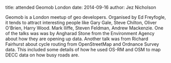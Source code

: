 title: attended Geomob London
date: 2014-09-16
author: Jez Nicholson

​​​​Geomob is a London meetup of geo developers. Organised by Ed Freyfogle, i​t tends to attract interesting people like Gary Gale, Steve Chilton, Oliver O'Brien, Harry ​Wood.​ Mark Iliffe, ​Steven Feldman, Andrew Mackenzie​​.
One of the talks was was by Angharad Stone from the Environment Agency about how they are opening up data. 
Another talk was from Richard Fairhurst about cycle routing from OpenStreetMap and Ordnance Survey data​. This included some details of how he used OS-RM and OSM to map DECC data on how busy roads are.